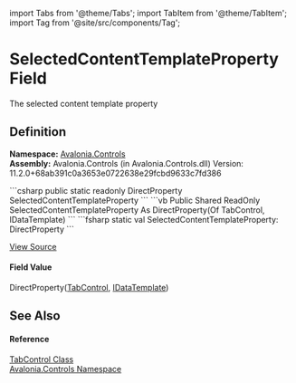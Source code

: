 import Tabs from '@theme/Tabs'; 
import TabItem from '@theme/TabItem'; 
import Tag from '@site/src/components/Tag'; 

# SelectedContentTemplateProperty Field


The selected content template property



## Definition
**Namespace:** <a href="N_Avalonia_Controls">Avalonia.Controls</a>  
**Assembly:** Avalonia.Controls (in Avalonia.Controls.dll) Version: 11.2.0+68ab391c0a3653e0722638e29fcbd9633c7fd386

<Tabs groupId="api-code-preview">
<TabItem value="csharp" label="C#">
```csharp
public static readonly DirectProperty<TabControl, IDataTemplate?> SelectedContentTemplateProperty
```
</TabItem>
<TabItem value="vb" label="VB">
```vb
Public Shared ReadOnly SelectedContentTemplateProperty As DirectProperty(Of TabControl, IDataTemplate)
```
</TabItem>
<TabItem value="fsharp" label="F#">
```fsharp
static val SelectedContentTemplateProperty: DirectProperty<TabControl, IDataTemplate>
```
</TabItem>
</Tabs>



<a href="https://github.com/AvaloniaUI/Avalonia/tree/master/srcAvalonia.Controls/TabControl.cs" title="View the source code">View Source</a>



#### Field Value
DirectProperty(<a href="T_Avalonia_Controls_TabControl">TabControl</a>, <a href="T_Avalonia_Controls_Templates_IDataTemplate">IDataTemplate</a>)

## See Also


#### Reference
<a href="T_Avalonia_Controls_TabControl">TabControl Class</a>  
<a href="N_Avalonia_Controls">Avalonia.Controls Namespace</a>  
